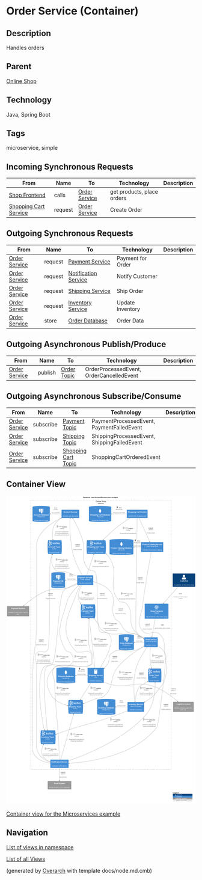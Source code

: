 
# Order Service (Container)
## Description
Handles orders

## Parent
[Online Shop](../../../../software-development/architecture/example/microservices/online-shop.md)

## Technology
Java, Spring Boot

## Tags
microservice, simple
## Incoming Synchronous Requests 
| From | Name | To | Technology | Description |
|---|---|---|---|---|
| [Shop Frontend](../../../../software-development/architecture/example/microservices/shop-frontend.md) | calls | [Order Service](../../../../software-development/architecture/example/microservices/order-service.md) | get products, place orders |
| [Shopping Cart Service](../../../../software-development/architecture/example/microservices/shopping-cart-service.md) | request | [Order Service](../../../../software-development/architecture/example/microservices/order-service.md) | Create Order |
## Outgoing Synchronous Requests 
| From | Name | To | Technology | Description |
|---|---|---|---|---|
| [Order Service](../../../../software-development/architecture/example/microservices/order-service.md) | request | [Payment Service](../../../../software-development/architecture/example/microservices/payment-service.md) | Payment for Order |
| [Order Service](../../../../software-development/architecture/example/microservices/order-service.md) | request | [Notification Service](../../../../software-development/architecture/example/microservices/notification-service.md) | Notify Customer |
| [Order Service](../../../../software-development/architecture/example/microservices/order-service.md) | request | [Shipping Service](../../../../software-development/architecture/example/microservices/shipping-service.md) | Ship Order |
| [Order Service](../../../../software-development/architecture/example/microservices/order-service.md) | request | [Inventory Service](../../../../software-development/architecture/example/microservices/inventory-service.md) | Update Inventory |
| [Order Service](../../../../software-development/architecture/example/microservices/order-service.md) | store | [Order Database](../../../../software-development/architecture/example/microservices/order-db.md) | Order Data |
## Outgoing Asynchronous Publish/Produce
| From | Name | To | Technology | Description |
|---|---|---|---|---|
| [Order Service](../../../../software-development/architecture/example/microservices/order-service.md) | publish | [Order Topic](../../../../software-development/architecture/example/microservices/order-topic.md) | OrderProcessedEvent, OrderCancelledEvent |
## Outgoing Asynchronous Subscribe/Consume
| From | Name | To | Technology | Description |
|---|---|---|---|---|
| [Order Service](../../../../software-development/architecture/example/microservices/order-service.md) | subscribe | [Payment Topic](../../../../software-development/architecture/example/microservices/payment-topic.md) | PaymentProcessedEvent, PaymentFailedEvent |
| [Order Service](../../../../software-development/architecture/example/microservices/order-service.md) | subscribe | [Shipping Topic](../../../../software-development/architecture/example/microservices/shipping-topic.md) | ShippingProcessedEvent, ShippingFailedEvent |
| [Order Service](../../../../software-development/architecture/example/microservices/order-service.md) | subscribe | [Shopping Cart Topic](../../../../software-development/architecture/example/microservices/shopping-cart-topic.md) | ShoppingCartOrderedEvent |

## Container View
![Container view for the Microservices example](../../../../software-development/architecture/example/microservices/container-view.png)

[Container view for the Microservices example](../../../../software-development/architecture/example/microservices/container-view.md)


## Navigation
[List of views in namespace](./views-in-namespace.md)

[List of all Views](../../../../views.md)


(generated by [Overarch](https://github.com/soulspace-org/overarch) with template docs/node.md.cmb)
